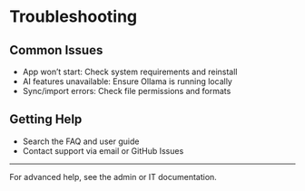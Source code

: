 # Troubleshooting

## Common Issues
- App won’t start: Check system requirements and reinstall
- AI features unavailable: Ensure Ollama is running locally
- Sync/import errors: Check file permissions and formats

## Getting Help
- Search the FAQ and user guide
- Contact support via email or GitHub Issues

---

For advanced help, see the admin or IT documentation.
